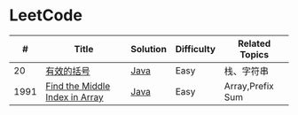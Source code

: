 # LeetCode

|#|Title|Solution|Difficulty|Related Topics|
|----|----|----|----|----|
|20|[有效的括号](https://leetcode-cn.com/problems/valid-parentheses/)|[Java](/note/11-20/20.md)|Easy|栈、字符串|
|1991|[Find the Middle Index in Array](https://leetcode.com/problems/find-the-middle-index-in-array/)|[Java](/note/1991-2000/1991.md)|Easy|Array,Prefix Sum|